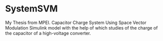 # SystemSVM
My Thesis from MPEI. Capacitor Charge System Using Space Vector Modulation
Simulink model with the help of which studies of the charge of the capacitor of a high-voltage converter.
